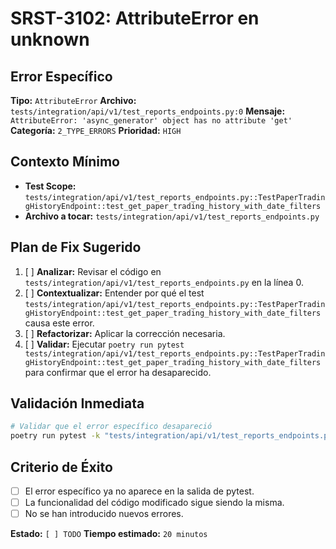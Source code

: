 # SRST-3102: AttributeError en unknown

## Error Específico
**Tipo:** `AttributeError`
**Archivo:** `tests/integration/api/v1/test_reports_endpoints.py:0`
**Mensaje:** `AttributeError: 'async_generator' object has no attribute 'get'`
**Categoría:** `2_TYPE_ERRORS`
**Prioridad:** `HIGH`

## Contexto Mínimo
- **Test Scope:** `tests/integration/api/v1/test_reports_endpoints.py::TestPaperTradingHistoryEndpoint::test_get_paper_trading_history_with_date_filters`
- **Archivo a tocar:** `tests/integration/api/v1/test_reports_endpoints.py`

## Plan de Fix Sugerido
1. [ ] **Analizar:** Revisar el código en `tests/integration/api/v1/test_reports_endpoints.py` en la línea 0.
2. [ ] **Contextualizar:** Entender por qué el test `tests/integration/api/v1/test_reports_endpoints.py::TestPaperTradingHistoryEndpoint::test_get_paper_trading_history_with_date_filters` causa este error.
3. [ ] **Refactorizar:** Aplicar la corrección necesaria.
4. [ ] **Validar:** Ejecutar `poetry run pytest tests/integration/api/v1/test_reports_endpoints.py::TestPaperTradingHistoryEndpoint::test_get_paper_trading_history_with_date_filters` para confirmar que el error ha desaparecido.

## Validación Inmediata
```bash
# Validar que el error específico desapareció
poetry run pytest -k "tests/integration/api/v1/test_reports_endpoints.py::TestPaperTradingHistoryEndpoint::test_get_paper_trading_history_with_date_filters" -v
```

## Criterio de Éxito
- [ ] El error específico ya no aparece en la salida de pytest.
- [ ] La funcionalidad del código modificado sigue siendo la misma.
- [ ] No se han introducido nuevos errores.

**Estado:** `[ ] TODO`
**Tiempo estimado:** `20 minutos`
